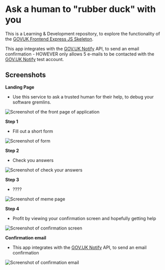 # Ask a human to "rubber duck" with you

This is a Learning & Development repository, to explore the functionality of the [GOVUK Frontend Express JS Skeleton](https://github.com/ministryofjustice/govuk-frontend-express).

This app integrates with the [GOV.UK Notify](https://www.notifications.service.gov.uk/) API, to send an email confirmation - HOWEVER only allows 5 e-mails to be contacted with the [GOV.UK Notify](https://www.notifications.service.gov.uk/) test account.

## Screenshots
**Landing Page**
- Use this service to ask a trusted human for their help, to debug your software gremlins. 

![Screenshot of the front page of application](src/images/frontpage.png)


**Step 1**
- Fill out a short form

![Screenshot of form](src/images/step1.png)

**Step 2**
- Check you answers

![Screenshot of check your answers](src/images/step2.png)


**Step 3**
- ????

![Screenshot of meme page](src/images/step3.png)


**Step 4**
- Profit by viewing your confirmation screen and hopefully getting help  

![Screenshot of confirmation screen](src/images/step4.png)

**Confirmation email**
- This app integrates with the [GOV.UK Notify](https://www.notifications.service.gov.uk/) API, to send an email confirmation

![Screenshot of confirmation email](src/images/email.png)